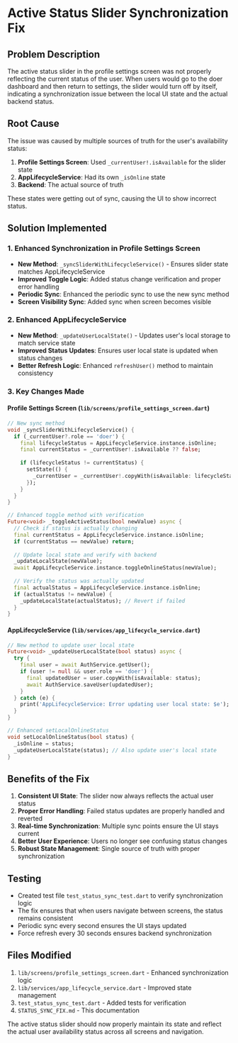 # Active Status Slider Synchronization Fix

## Problem Description
The active status slider in the profile settings screen was not properly reflecting the current status of the user. When users would go to the doer dashboard and then return to settings, the slider would turn off by itself, indicating a synchronization issue between the local UI state and the actual backend status.

## Root Cause
The issue was caused by multiple sources of truth for the user's availability status:
1. **Profile Settings Screen**: Used `_currentUser!.isAvailable` for the slider state
2. **AppLifecycleService**: Had its own `_isOnline` state
3. **Backend**: The actual source of truth

These states were getting out of sync, causing the UI to show incorrect status.

## Solution Implemented

### 1. Enhanced Synchronization in Profile Settings Screen
- **New Method**: `_syncSliderWithLifecycleService()` - Ensures slider state matches AppLifecycleService
- **Improved Toggle Logic**: Added status change verification and proper error handling
- **Periodic Sync**: Enhanced the periodic sync to use the new sync method
- **Screen Visibility Sync**: Added sync when screen becomes visible

### 2. Enhanced AppLifecycleService
- **New Method**: `_updateUserLocalState()` - Updates user's local storage to match service state
- **Improved Status Updates**: Ensures user local state is updated when status changes
- **Better Refresh Logic**: Enhanced `refreshUser()` method to maintain consistency

### 3. Key Changes Made

#### Profile Settings Screen (`lib/screens/profile_settings_screen.dart`)
```dart
// New sync method
void _syncSliderWithLifecycleService() {
  if (_currentUser?.role == 'doer') {
    final lifecycleStatus = AppLifecycleService.instance.isOnline;
    final currentStatus = _currentUser!.isAvailable ?? false;
    
    if (lifecycleStatus != currentStatus) {
      setState(() {
        _currentUser = _currentUser!.copyWith(isAvailable: lifecycleStatus);
      });
    }
  }
}

// Enhanced toggle method with verification
Future<void> _toggleActiveStatus(bool newValue) async {
  // Check if status is actually changing
  final currentStatus = AppLifecycleService.instance.isOnline;
  if (currentStatus == newValue) return;
  
  // Update local state and verify with backend
  _updateLocalState(newValue);
  await AppLifecycleService.instance.toggleOnlineStatus(newValue);
  
  // Verify the status was actually updated
  final actualStatus = AppLifecycleService.instance.isOnline;
  if (actualStatus != newValue) {
    _updateLocalState(actualStatus); // Revert if failed
  }
}
```

#### AppLifecycleService (`lib/services/app_lifecycle_service.dart`)
```dart
// New method to update user local state
Future<void> _updateUserLocalState(bool status) async {
  try {
    final user = await AuthService.getUser();
    if (user != null && user.role == 'doer') {
      final updatedUser = user.copyWith(isAvailable: status);
      await AuthService.saveUser(updatedUser);
    }
  } catch (e) {
    print('AppLifecycleService: Error updating user local state: $e');
  }
}

// Enhanced setLocalOnlineStatus
void setLocalOnlineStatus(bool status) {
  _isOnline = status;
  _updateUserLocalState(status); // Also update user's local state
}
```

## Benefits of the Fix

1. **Consistent UI State**: The slider now always reflects the actual user status
2. **Proper Error Handling**: Failed status updates are properly handled and reverted
3. **Real-time Synchronization**: Multiple sync points ensure the UI stays current
4. **Better User Experience**: Users no longer see confusing status changes
5. **Robust State Management**: Single source of truth with proper synchronization

## Testing
- Created test file `test_status_sync_test.dart` to verify synchronization logic
- The fix ensures that when users navigate between screens, the status remains consistent
- Periodic sync every second ensures the UI stays updated
- Force refresh every 30 seconds ensures backend synchronization

## Files Modified
1. `lib/screens/profile_settings_screen.dart` - Enhanced synchronization logic
2. `lib/services/app_lifecycle_service.dart` - Improved state management
3. `test_status_sync_test.dart` - Added tests for verification
4. `STATUS_SYNC_FIX.md` - This documentation

The active status slider should now properly maintain its state and reflect the actual user availability status across all screens and navigation. 